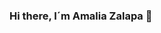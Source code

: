 ### Hi there, I´m Amalia Zalapa 👋

<!--
<!DOCTYPE html>
<html lang="es">
<head>
<meta charset="UTF-8">
<meta name="viewport" content="width=device-width, initial-scale=1.0">
<title>Perfil de LinkedIn - Amalia Zalapa</title>
</head>
<body>

<div id="profile">
    <h1>Amalia Zalapa</h1>
    <p>Estudiante de Negocios Internacionales | Apasionada por la Ciencia de Datos y la Interacción Intercultural</p>
    <h2>Resumen:</h2>
    <p>Estudiante de Negocios Internacionales con una sólida base en fundamentos de la ciencia de datos, negociación intercultural y matemáticas financieras. Apasionada por explorar la intersección entre la tecnología y los negocios globales, con el objetivo de maximizar el impacto social y económico. Habilidades demostradas en análisis de datos, diseño para compartir y metodologías de investigación. Comprometida con el aprendizaje continuo y el desarrollo personal y profesional.</p>
    <h2>Experiencia Profesional:</h2>
    <ul>
        <li><strong>Asistente de Investigación en Ciencia de Datos</strong> | Empresa XYZ (Fecha de inicio - Fecha de finalización)
            <ul>
                <li>Colaboré en proyectos de investigación aplicando técnicas de análisis de datos para identificar tendencias y patrones significativos.</li>
                <li>Contribuí al desarrollo de estrategias de visualización de datos para comunicar hallazgos de manera efectiva.</li>
            </ul>
        </li>
        <li><strong>Prácticas en Negociación Internacional</strong> | Empresa ABC (Fecha de inicio - Fecha de finalización)
            <ul>
                <li>Participé en negociaciones comerciales interculturales, aplicando técnicas de comunicación efectiva y adaptación cultural.</li>
                <li>Colaboré en la elaboración de informes de mercado para identificar oportunidades de expansión global.</li>
            </ul>
        </li>
    </ul>
    <h2>Educación:</h2>
    <ul>
        <li><strong>Grado en Negocios Internacionales</strong> | Universidad XYZ (Fecha de inicio - Fecha de finalización)
            <ul>
                <li>Especialización en análisis de datos y estrategia empresarial internacional.</li>
            </ul>
        </li>
        <li><strong>Curso en Fundamentos de la Ciencia de Datos</strong> | Plataforma de Aprendizaje Online (Fecha de inicio - Fecha de finalización)
            <ul>
                <li>Adquisición de habilidades en análisis exploratorio de datos, modelado predictivo y herramientas de visualización.</li>
            </ul>
        </li>
    </ul>
    <h2>Habilidades Destacadas:</h2>
    <p>Análisis de Datos, Negociación Intercultural, Matemáticas Financieras, Diseño para Compartir, Métodos de Investigación, Francés (Nivel Intermedio)</p>
    <h2>Idiomas:</h2>
    <p>Español (Nativo), Inglés (Avanzado), Francés (Intermedio)</p>
    <h2>Intereses:</h2>
    <p>Ciencia de Datos, Negocios Internacionales, Innovación Tecnológica, Cultura y Viajes.</p>
    <h2>Contacto:</h2>
    <p>[Enlace a tu perfil de LinkedIn]</p>
</div>

</body>
</html>

